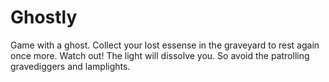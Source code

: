 # Ghostly

Game with a ghost. Collect your lost essense in the graveyard to rest again once more. Watch out! The light will dissolve you. So avoid the patrolling gravediggers and lamplights. 
